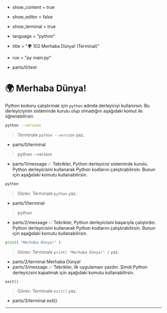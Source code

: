 - show_content = true
- show_editor = false
- show_terminal = true
- language = "python"
- title = "🌍 102 Merhaba Dünya! (Terminal)"
- run = "py main.py"

- parts/0/text
# 🌍 Merhaba Dünya! 
Python kodunu çalıştırmak için ``python`` adında derleyiciyi kullanırsın. Bu derleyiciyinin sisteminde kurulu olup olmadığını aşağıdaki komut ile öğrenebilirsin.
```bash
python --version
```

> Terminale ``python --version`` yaz.

- parts/0/terminal
> python --version
- parts/1/message
✅ Tebrikler,
Python derleyicisi sisteminde kurulu. Python derleyicisini kullanarak Python kodlarını çalıştırabilirsin. Bunun için aşağıdaki komutu kullanabilirsin.
```bash
python
```
> Görev: Terminale ``python`` yaz.
- parts/1/terminal
> python
- parts/2/message
✅ Tebrikler, 
Python derleyicisini başarıyla çalıştırdın. Python derleyicisini kullanarak Python kodlarını çalıştırabilirsin. Bunun için aşağıdaki komutu kullanabilirsin.
```python
print( "Merhaba Dünya!" )
```
> Görev: Terminale ``print( "Merhaba Dünya!" )`` yaz.
- parts/2/terminal
Merhaba Dünya!
- parts/3/message
✅ Tebrikler, ilk uygulamanı yazdın.
Şimdi Python derleyicisini kapatmak için aşağıdaki komutu kullanabilirsin.
```python
exit()
```
> Görev: Terminale ``exit()`` yaz.
- parts/3/terminal
exit()
-------------------